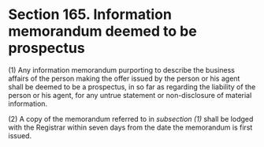 # Section 165. Information memorandum deemed to be prospectus

\(1\) Any information memorandum purporting to describe the business affairs of the person making the offer issued by the person or his agent shall be deemed to be a prospectus, in so far as regarding the liability of the person or his agent, for any untrue statement or non-disclosure of material information.

\(2\) A copy of the memorandum referred to in _subsection \(1\)_ shall be lodged with the Registrar within seven days from the date the memorandum is first issued.

